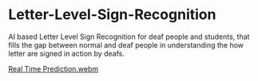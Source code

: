 # Letter-Level-Sign-Recognition
AI based Letter Level Sign Recognition for deaf people and students, that fills the gap between normal and deaf people in understanding the how letter are signed in action by deafs. 


[Real Time Prediction.webm](https://github.com/user-attachments/assets/c928c8c1-6a03-46ed-9c15-f9c8bb82f90c)
